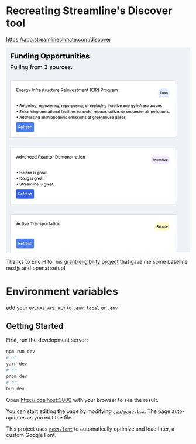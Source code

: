 # Recreating Streamline's Discover tool
https://app.streamlineclimate.com/discover 

![Image](Screenshot.png)

Thanks to Eric H for his [grant-eligibility project](https://github.com/EricHasegawa/grant-eligibility) that gave me some baseline nextjs and openai setup!
# Environment variables
add your `OPENAI_API_KEY` to `.env.local` or `.env`

## Getting Started

First, run the development server:

```bash
npm run dev
# or
yarn dev
# or
pnpm dev
# or
bun dev
```

Open [http://localhost:3000](http://localhost:3000) with your browser to see the result.

You can start editing the page by modifying `app/page.tsx`. The page auto-updates as you edit the file.

This project uses [`next/font`](https://nextjs.org/docs/basic-features/font-optimization) to automatically optimize and load Inter, a custom Google Font.
